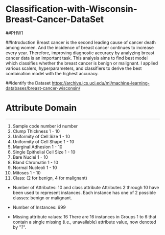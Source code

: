 # Classification-with-Wisconsin-Breast-Cancer-DataSet
##PHW1

##Introduction 
Breast cancer is the second leading cause of cancer death among women. And the incidence of breast cancer continues to increase every year. Therefore, improving diagnostic accuracy by analyzing breast cancer data is an important task. This analysis aims to find best model which classifies whether the breast cancer is benign or malignant. I applied various scalers, hyperparameters, and classifiers to derive the best combination model with the highest accuracy.

##Identify the Dataset
https://archive.ics.uci.edu/ml/machine-learning-databases/breast-cancer-wisconsin/

#  Attribute                     Domain
   -- -----------------------------------------
   1. Sample code number            id number
   2. Clump Thickness               1 - 10
   3. Uniformity of Cell Size       1 - 10
   4. Uniformity of Cell Shape      1 - 10
   5. Marginal Adhesion             1 - 10
   6. Single Epithelial Cell Size   1 - 10
   7. Bare Nuclei                   1 - 10
   8. Bland Chromatin               1 - 10
   9. Normal Nucleoli               1 - 10
  10. Mitoses                       1 - 10
  11. Class:                        (2 for benign, 4 for malignant)

- Number of Attributes: 10 and class attribute
Attributes 2 through 10 have been used to represent instances. Each instance has one of 2 possible classes: benign or malignant.

- Number of Instances: 699 
- Missing attribute values: 16
    There are 16 instances in Groups 1 to 6 that contain a single missing 
    (i.e., unavailable) attribute value, now denoted by "?".
